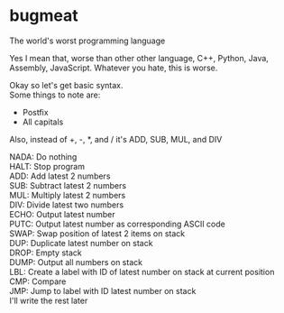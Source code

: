 # bugmeat
The world's worst programming language <br/>

Yes I mean that, worse than other other language, C++, Python, Java, Assembly, JavaScript. Whatever you hate, this is worse. <br/>

Okay so let's get basic syntax. <br/>
Some things to note are:  <br/>

* Postfix
* All capitals

Also, instead of +, -, \*, and / it's ADD, SUB, MUL, and DIV



NADA: Do nothing <br/>
HALT: Stop program <br/>
ADD: Add latest 2 numbers <br/>
SUB: Subtract latest 2 numbers <br/>
MUL: Multiply latest 2 numbers <br/>
DIV: Divide latest two numbers <br/>
ECHO: Output latest number <br/>
PUTC: Output latest number as corresponding ASCII code <br/>
SWAP: Swap position of latest 2 items on stack <br/>
DUP: Duplicate latest number on stack <br/>
DROP: Empty stack <br/>
DUMP: Output all numbers on stack <br/>
LBL: Create a label with ID of latest number on stack at current position <br/>
CMP: Compare <br/>
JMP: Jump to label with ID latest number on stack <br/>
I'll write the rest later <br/>
